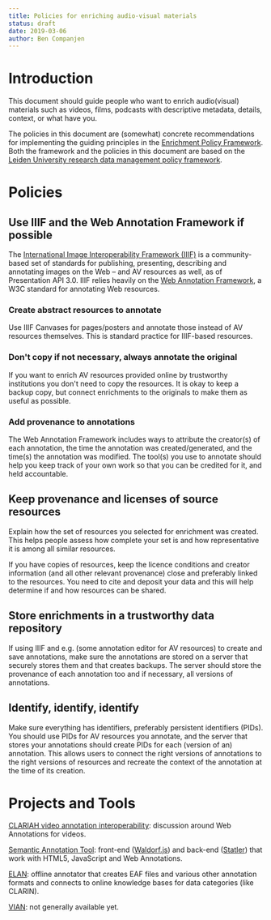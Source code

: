 ```yaml
---
title: Policies for enriching audio-visual materials
status: draft
date: 2019-03-06
author: Ben Companjen
---
```


# Introduction

This document should guide people who want to enrich audio(visual) materials such as videos, films, podcasts with descriptive metadata, details, context, or what have you.

The policies in this document are (somewhat) concrete recommendations for implementing the guiding principles in the [Enrichment Policy Framework](policy-framework.md). Both the framework and the policies in this document are based on the [Leiden University research data management policy framework](https://www.bibliotheek.universiteitleiden.nl/binaries/content/assets/ul2staff/reglementen/onderzoek/regeling-datamanagement-universiteit-leiden).

# Policies

## Use IIIF and the Web Annotation Framework if possible

The [International Image Interoperability Framework (IIIF)](https://iiif.io/) is a community-based set of standards for publishing, presenting, describing and annotating images on the Web – and AV resources as well, as of Presentation API 3.0. IIIF relies heavily on the [Web Annotation Framework](https://www.w3.org/TR/annotation-model/), a W3C standard for annotating Web resources.

### Create abstract resources to annotate

Use IIIF Canvases for pages/posters and annotate those instead of AV resources themselves. This is standard practice for IIIF-based resources.

### Don't copy if not necessary, always annotate the original

If you want to enrich AV resources provided online by trustworthy institutions you don't need to copy the resources. It is okay to keep a backup copy, but connect enrichments to the originals to make them as useful as possible.

### Add provenance to annotations

The Web Annotation Framework includes ways to attribute the creator(s) of each annotation, the time the annotation was created/generated, and the time(s) the annotation was modified. The tool(s) you use to annotate should help you keep track of your own work so that you can be credited for it, and held accountable.

## Keep provenance and licenses of source resources

Explain how the set of resources you selected for enrichment was created. This helps people assess how complete your set is and how representative it is among all similar resources.

If you have copies of resources, keep the licence conditions and creator information (and all other relevant provenance) close and preferably linked to the resources. You need to cite and deposit your data and this will help determine if and how resources can be shared.

## Store enrichments in a trustworthy data repository

If using IIIF and e.g. (some annotation editor for AV resources) to create and save annotations, make sure the annotations are stored on a server that securely stores them and that creates backups. The server should store the provenance of each annotation too and if necessary, all versions of annotations.

## Identify, identify, identify

Make sure everything has identifiers, preferably persistent identifiers (PIDs).
You should use PIDs for AV resources you annotate, and the server that stores your annotations should create PIDs for each (version of an) annotation.
This allows users to connect the right versions of annotations to the right versions of resources and recreate the context of the annotation at the time of its creation.

# Projects and Tools

[CLARIAH video annotation interoperability](https://github.com/CLARIAH/video-annotation-interoperability): discussion around Web Annotations for videos.

[Semantic Annotation Tool](http://mediaecology.dartmouth.edu/wp/projects/technology/the-semantic-annotation-tool): front-end ([Waldorf.js](https://github.com/colejd/Waldorf)) and back-end ([Statler](https://github.com/VEMILab/Statler)) that work with HTML5, JavaScript and Web Annotations.

[ELAN](https://tla.mpi.nl/tools/tla-tools/elan/): offline annotator that creates EAF files and various other annotation formats and connects to online knowledge bases for data categories (like CLARIN).

[VIAN](https://filmcolors.org/2018/03/08/vian/): not generally available yet.